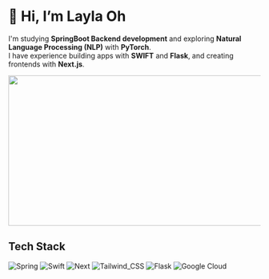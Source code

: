 # 👋 Hi, I’m Layla Oh 

I'm studying **SpringBoot Backend development** and exploring **Natural Language Processing (NLP)** with **PyTorch**.  
I have experience building apps with **SWIFT** and **Flask**, and creating frontends with **Next.js**.

<a href="https://www.gitanimals.org/en_US?utm_medium=image&utm_source=Layla7120&utm_content=farm">
<img
  src="https://render.gitanimals.org/farms/Layla7120"
  width="600"
  height="300"
/>
</a>

## Tech Stack
![Spring](https://img.shields.io/badge/Spring-6DB33F?style=for-the-badge&logo=spring&logoColor=white)
![Swift](https://img.shields.io/badge/Swift-FA7343?style=for-the-badge&logo=swift&logoColor=white)
![Next](https://img.shields.io/badge/Next.js-000?logo=nextdotjs&logoColor=fff&style=for-the-badge)
![Tailwind_CSS](https://img.shields.io/badge/Tailwind_CSS-38B2AC?style=for-the-badge&logo=tailwind-css&logoColor=white)
![Flask](https://img.shields.io/badge/Flask-000000?style=for-the-badge&logo=flask&logoColor=white)
![Google Cloud](https://img.shields.io/badge/Google_Cloud-4285F4?style=for-the-badge&logo=google-cloud&logoColor=white)


<!---
jenny7120/jenny7120 is a ✨ special ✨ repository because its `README.md` (this file) appears on your GitHub profile.
You can click the Preview link to take a look at your changes.
--->
